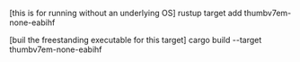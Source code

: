 
[this is for running without an underlying OS]
rustup target add thumbv7em-none-eabihf

[buil the freestanding executable for this target]
cargo build --target thumbv7em-none-eabihf